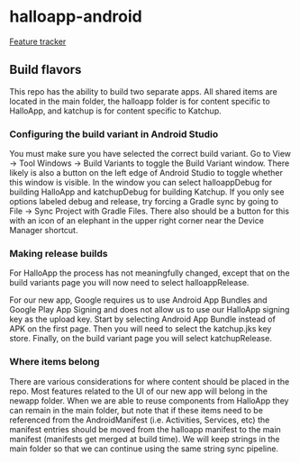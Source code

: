 # halloapp-android

[Feature tracker](https://docs.google.com/spreadsheets/d/143pxndDicAbJZB9FogsEQCjB4t1DOHdTCQ4YIc7qOdg/edit?usp=sharing)

## Build flavors

This repo has the ability to build two separate apps. All shared items are
located in the main folder, the halloapp folder is for content specific to
HalloApp, and katchup is for content specific to Katchup.

### Configuring the build variant in Android Studio

You must make sure you have selected the correct build variant. Go to View ->
Tool Windows -> Build Variants to toggle the Build Variant window. There likely
is also a button on the left edge of Android Studio to toggle whether this
window is visible. In the window you can select halloappDebug for building
HalloApp and katchupDebug for building Katchup. If you only see options
labeled debug and release, try forcing a Gradle sync by going to File ->
Sync Project with Gradle Files. There also should be a button for this with
an icon of an elephant in the upper right corner near the Device Manager
shortcut.

### Making release builds

For HalloApp the process has not meaningfully changed, except that on the
build variants page you will now need to select halloappRelease.

For our new app, Google requires us to use Android App Bundles and
Google Play App Signing and does not allow us to use our HalloApp
signing key as the upload key. Start by selecting Android App Bundle
instead of APK on the first page. Then you will need to select the
katchup.jks key store. Finally, on the build variant page you will
select katchupRelease.

### Where items belong

There are various considerations for where content should be placed in
the repo. Most features related to the UI of our new app will belong in
the newapp folder. When we are able to reuse components from HalloApp they
can remain in the main folder, but note that if these items need to be
referenced from the AndroidManifest (i.e. Activities, Services, etc)
the manifest entries should be moved from the halloapp manifest to the
main manifest (manifests get merged at build time). We will keep strings
in the main folder so that we can continue using the same string sync
pipeline.
